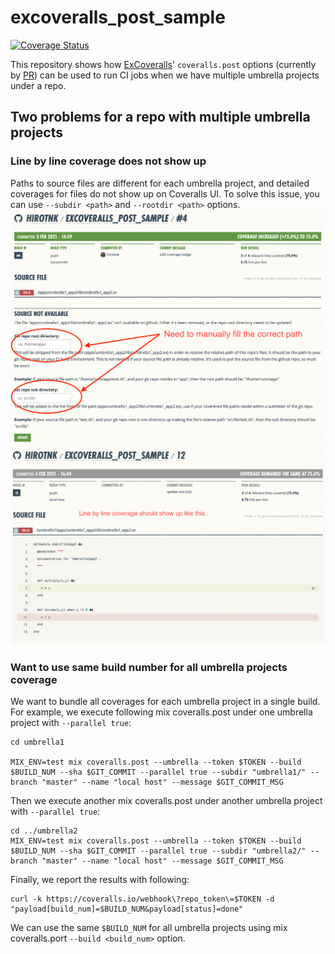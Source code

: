 # excoveralls_post_sample
[![Coverage Status](https://coveralls.io/repos/github/hirotnk/excoveralls_post_sample/badge.svg?branch=master)](https://coveralls.io/github/hirotnk/excoveralls_post_sample?branch=master)

This repository shows how [ExCoveralls](https://github.com/parroty/excoveralls)' `coveralls.post` options (currently by [PR](https://github.com/parroty/excoveralls/pull/244)) can be used to run CI jobs when we have multiple umbrella projects under a repo.

## Two problems for a repo with multiple umbrella projects

### Line by line coverage does not show up
Paths to source files are different for each umbrella project, and detailed coverages for files do not show up on Coveralls UI. To solve this issue, you can use `--subdir <path>` and `--rootdir <path>` options.
![Path is broken](images/coveralls_missing_code_coverage.png)
![Path is NOT broken](images/coveralls_with_code_coverage.png)

### Want to use same build number for all umbrella projects coverage
We want to bundle all coverages for each umbrella project in a single build.
For example, we execute following mix coveralls.post under one umbrella project with `--parallel true`:
```
cd umbrella1

MIX_ENV=test mix coveralls.post --umbrella --token $TOKEN --build $BUILD_NUM --sha $GIT_COMMIT --parallel true --subdir "umbrella1/" --branch "master" --name "local host" --message $GIT_COMMIT_MSG
```

Then we execute another mix coveralls.post under another umbrella project with `--parallel true`:
```
cd ../umbrella2
MIX_ENV=test mix coveralls.post --umbrella --token $TOKEN --build $BUILD_NUM --sha $GIT_COMMIT --parallel true --subdir "umbrella2/" --branch "master" --name "local host" --message $GIT_COMMIT_MSG
```

Finally, we report the results with following:
```
curl -k https://coveralls.io/webhook\?repo_token\=$TOKEN -d "payload[build_num]=$BUILD_NUM&payload[status]=done"
```
We can use the same `$BUILD_NUM` for all umbrella projects using mix coveralls.port `--build <build_num>` option.

